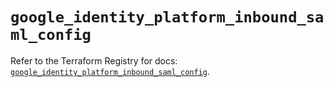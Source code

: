 # `google_identity_platform_inbound_saml_config`

Refer to the Terraform Registry for docs: [`google_identity_platform_inbound_saml_config`](https://registry.terraform.io/providers/hashicorp/google-beta/6.26.0/docs/resources/google_identity_platform_inbound_saml_config).
